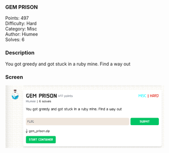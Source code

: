 ### GEM PRISON

Points: 497 \
Difficulty: Hard \
Category: Misc \
Author: Hiumee \
Solves: 6

### Description

You got greedy and got stuck in a ruby mine. Find a way out

### Screen

![](img/task.png)
